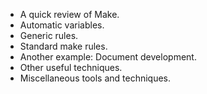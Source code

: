* A quick review of Make.
* Automatic variables.
* Generic rules.
* Standard make rules.
* Another example: Document development.
* Other useful techniques.
* Miscellaneous tools and techniques.

